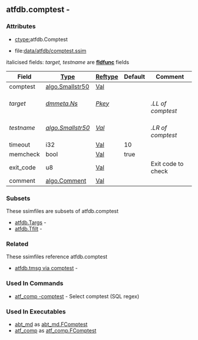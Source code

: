 ## atfdb.comptest -


### Attributes
<a href="#attributes"></a>
<!-- dev.mdmark  mdmark:MDSECTION  state:BEG_AUTO  param:Attributes -->
* [ctype:](/txt/ssimdb/dmmeta/ctype.md)atfdb.Comptest

* file:[data/atfdb/comptest.ssim](/data/atfdb/comptest.ssim)

italicised fields: *target, testname* are [**fldfunc**](/txt/ssim.md#fldfunc) fields

|Field|[Type](/txt/ssimdb/dmmeta/ctype.md)|[Reftype](/txt/ssimdb/dmmeta/reftype.md)|Default|Comment|
|---|---|---|---|---|
|comptest|[algo.Smallstr50](/txt/protocol/algo/README.md#algo-smallstr50)|[Val](/txt/exe/amc/reftypes.md#val)|||
|*target*|*[dmmeta.Ns](/txt/ssimdb/dmmeta/ns.md)*|*[Pkey](/txt/exe/amc/reftypes.md#pkey)*||*<br>.LL of comptest*|
|*testname*|*[algo.Smallstr50](/txt/protocol/algo/README.md#algo-smallstr50)*|*[Val](/txt/exe/amc/reftypes.md#val)*||*<br>.LR of comptest*|
|timeout|i32|[Val](/txt/exe/amc/reftypes.md#val)|10||
|memcheck|bool|[Val](/txt/exe/amc/reftypes.md#val)|true||
|exit_code|u8|[Val](/txt/exe/amc/reftypes.md#val)||Exit code to check|
|comment|[algo.Comment](/txt/protocol/algo/Comment.md)|[Val](/txt/exe/amc/reftypes.md#val)|||

<!-- dev.mdmark  mdmark:MDSECTION  state:END_AUTO  param:Attributes -->

### Subsets
<a href="#subsets"></a>
<!-- dev.mdmark  mdmark:MDSECTION  state:BEG_AUTO  param:Subsets -->
These ssimfiles are subsets of atfdb.comptest

* [atfdb.Targs](/txt/ssimdb/atfdb/targs.md) -  
* [atfdb.Tfilt](/txt/ssimdb/atfdb/tfilt.md) -  

<!-- dev.mdmark  mdmark:MDSECTION  state:END_AUTO  param:Subsets -->

### Related
<a href="#related"></a>
<!-- dev.mdmark  mdmark:MDSECTION  state:BEG_AUTO  param:Related -->
These ssimfiles reference atfdb.comptest

* [atfdb.tmsg via comptest](/txt/ssimdb/atfdb/tmsg.md) -  

<!-- dev.mdmark  mdmark:MDSECTION  state:END_AUTO  param:Related -->

### Used In Commands
<a href="#used-in-commands"></a>
<!-- dev.mdmark  mdmark:MDSECTION  state:BEG_AUTO  param:CmdlineUses -->

* [atf_comp -comptest](/txt/exe/atf_comp/README.md) - Select comptest (SQL regex) 

<!-- dev.mdmark  mdmark:MDSECTION  state:END_AUTO  param:CmdlineUses -->

### Used In Executables
<a href="#used-in-executables"></a>
<!-- dev.mdmark  mdmark:MDSECTION  state:BEG_AUTO  param:ImdbUses -->

* [abt_md](/txt/exe/abt_md/internals.md) as [abt_md.FComptest](/txt/exe/abt_md/internals.md#abt_md-fcomptest)
* [atf_comp](/txt/exe/atf_comp/internals.md) as [atf_comp.FComptest](/txt/exe/atf_comp/internals.md#atf_comp-fcomptest)

<!-- dev.mdmark  mdmark:MDSECTION  state:END_AUTO  param:ImdbUses -->


